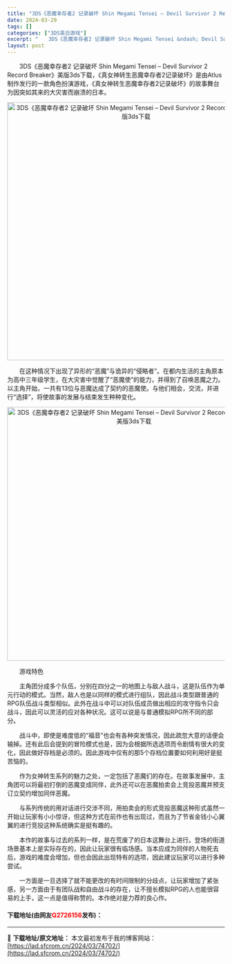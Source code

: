 ```yaml
---
title: "3DS《恶魔幸存者2 记录破坏 Shin Megami Tensei – Devil Survivor 2 Record Breaker》美版3ds下载"
date: 2024-03-29
tags: []
categories: ["3DS英日游戏"]
excerpt: "　　3DS《恶魔幸存者2 记录破坏 Shin Megami Tensei &ndash; Devil Survivor 2 Record Breaker》美版3ds下载，《真女神转生恶魔幸存者2记录破坏》是由Atlus制作发行的一款角色扮演游戏，《真女神转生恶魔幸存者2记录破坏》的故事舞台为因突如其&hellip;"
layout: post
---
```


 <p>　　3DS《恶魔幸存者2 记录破坏 Shin Megami Tensei &ndash; Devil Survivor 2 Record Breaker》美版3ds下载，《真女神转生恶魔幸存者2记录破坏》是由Atlus制作发行的一款角色扮演游戏，《真女神转生恶魔幸存者2记录破坏》的故事舞台为因突如其来的大灾害而崩溃的日本。</p> <p align="center"><img align="" border="0" src="https://lad.sfcrom.cn/wp-content/uploads/2024/03/20240329_66062de6af9d4.png" width="597" alt="3DS《恶魔幸存者2 记录破坏 Shin Megami Tensei – Devil Survivor 2 Record Breaker》美版3ds下载" /></p> <p>　　在这种情况下出现了异形的&ldquo;恶魔&rdquo;与诡异的&ldquo;侵略者&rdquo;。在都内生活的主角原本为高中三年级学生，在大灾害中觉醒了&ldquo;恶魔使&rdquo;的能力，并得到了召唤恶魔之力。以主角开始，一共有13位与恶魔达成了契约的恶魔使。与他们相会，交流，并进行&ldquo;选择&rdquo;，将使故事的发展与结束发生种种变化。</p> <p align="center"><img align="" border="0" src="https://lad.sfcrom.cn/wp-content/uploads/2024/03/20240329_66062de79f80c.png" width="587" alt="3DS《恶魔幸存者2 记录破坏 Shin Megami Tensei – Devil Survivor 2 Record Breaker》美版3ds下载" /></p> <p>　　游戏特色</p> <p>　　主角团分成多个队伍，分别在四分之一的地图上与敌人战斗，这是队伍作为单元行动的模式。当然，敌人也是以同样的模式进行组队，因此战斗类型跟普通的RPG队伍战斗类型相似。此外在战斗中可以对队伍成员做出相应的攻守指令只会战斗，因此可以灵活的应对各种状况。这可以说是与普通模拟RPG所不同的部分。</p> <p>　　战斗中，即使是难度低的&ldquo;福音&rdquo;也会有各种突发情况，因此疏忽大意的话便会输掉。还有此后会提到的冒险模式也是，因为会根据所选选项而令剧情有很大的变化，因此做好存档是必须的。因此游戏中仅有的那5个存档位置要如何利用好是挺苦恼的。</p> <p>　　作为女神转生系列的魅力之处，一定包括了恶魔们的存在。在故事发展中，主角团可以将最初打倒的恶魔变成同伴，此外还可以在恶魔拍卖会上竞投恶魔并预支订立契约增加同伴恶魔。</p> <p>　　与系列传统的用对话进行交涉不同，用拍卖会的形式竞投恶魔这种形式虽然一开始让玩家有小小惊讶，但这种方式在前作也有出现过，而且为了节省金钱小心翼翼的进行竞投这种系统确实是挺有趣的。</p> <p>　　本作的故事与过去的系列一样，是在荒废了的日本这舞台上进行。登场的街道场景基本上是实际存在的，因此让玩家很有临场感。当本应成为同伴的人物死去后，游戏的难度会增加，但也会因此出现特有的选项，因此建议玩家可以进行多种尝试。</p> <p>　　一方面是一旦选择了就不能更改的有时间限制的分歧点，让玩家增加了紧张感，另一方面由于有团队战和自由战斗的存在，让不擅长模拟RPG的人也能很容易的上手，这一点是值得称赞的。本作绝对是力荐的良心作。</p> <p><h4>下载地址(由网友<font color="red">Q2726156</font>发布)：</h4></p> 

---
📖 **下载地址/原文地址：** 本文最初发布于我的博客网站：[https://lad.sfcrom.cn/2024/03/74702/](https://lad.sfcrom.cn/2024/03/74702/)
